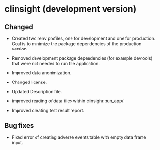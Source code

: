 # clinsight (development version)

## Changed

- Created two renv profiles, one for development and one for production. Goal is 
to minimize the package dependencies of the production version.
- Removed development package dependencies (for example devtools) that were not needed to run the application.  
- Improved data anonimization.
- Changed license.

- Updated Description file.
- Improved reading of data files within clinsight::run_app()
- Improved creating test result report.

## Bug fixes

- Fixed error of creating adverse events table with empty data frame input. 
